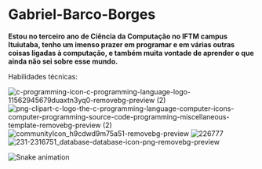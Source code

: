 # Gabriel-Barco-Borges

__Estou no terceiro ano de Ciência da Computação no IFTM campus Ituiutaba, tenho um imenso prazer em programar e em várias outras coisas ligadas à computação, e também muita vontade de aprender o que ainda não sei sobre esse mundo.__

Habilidades técnicas:


![c-programming-icon-c-programming-language-logo-11562945679duaxtn3yq0-removebg-preview (2)](https://user-images.githubusercontent.com/82094727/184706522-1e146aee-e583-4a12-b40f-3291b52c1e77.png)
![png-clipart-c-logo-the-c-programming-language-computer-icons-computer-programming-source-code-programming-miscellaneous-template-removebg-preview (2)](https://user-images.githubusercontent.com/82094727/184707163-636e26af-68ed-4c74-bb28-fae67f7a652a.png)
![communityIcon_h9cdwd9m75a51-removebg-preview](https://user-images.githubusercontent.com/82094727/184707583-3b322cdc-771b-4f97-9780-99103b26c7ea.png)
![226777](https://user-images.githubusercontent.com/82094727/184707731-88e32706-18a3-4d70-9dac-670a5a42c940.png)
![231-2316751_database-database-icon-png-removebg-preview](https://user-images.githubusercontent.com/82094727/184709429-b70d2bbc-7b30-45e4-82b2-fe4208049cc1.png)

![Snake animation](https://github.com/gabbarco/gabbarco/blob/output/github-contribution-grid-snake.svg)
